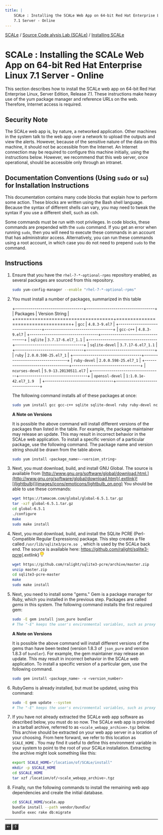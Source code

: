 ```yaml
---
title: |
    SCALe : Installing the SCALe Web App on 64-bit Red Hat Enterprise Linux
    7.1 Server - Online
---
```

 [SCALe](index.md) / [Source Code alysis Lab (SCALe)](Welcome.md) / [Installing SCALe](Installing-SCALe.md)
<!-- <legal> -->
<!-- SCALe version r.6.5.5.1.A -->
<!--  -->
<!-- Copyright 2021 Carnegie Mellon University. -->
<!--  -->
<!-- NO WARRANTY. THIS CARNEGIE MELLON UNIVERSITY AND SOFTWARE ENGINEERING -->
<!-- INSTITUTE MATERIAL IS FURNISHED ON AN "AS-IS" BASIS. CARNEGIE MELLON -->
<!-- UNIVERSITY MAKES NO WARRANTIES OF ANY KIND, EITHER EXPRESSED OR -->
<!-- IMPLIED, AS TO ANY MATTER INCLUDING, BUT NOT LIMITED TO, WARRANTY OF -->
<!-- FITNESS FOR PURPOSE OR MERCHANTABILITY, EXCLUSIVITY, OR RESULTS -->
<!-- OBTAINED FROM USE OF THE MATERIAL. CARNEGIE MELLON UNIVERSITY DOES NOT -->
<!-- MAKE ANY WARRANTY OF ANY KIND WITH RESPECT TO FREEDOM FROM PATENT, -->
<!-- TRADEMARK, OR COPYRIGHT INFRINGEMENT. -->
<!--  -->
<!-- Released under a MIT (SEI)-style license, please see COPYRIGHT file or -->
<!-- contact permission@sei.cmu.edu for full terms. -->
<!--  -->
<!-- [DISTRIBUTION STATEMENT A] This material has been approved for public -->
<!-- release and unlimited distribution.  Please see Copyright notice for -->
<!-- non-US Government use and distribution. -->
<!--  -->
<!-- DM19-1274 -->
<!-- </legal> -->

SCALe : Installing the SCALe Web App on 64-bit Red Hat Enterprise Linux 7.1 Server - Online
============================================================================================

This section describes how to install the SCALe web app on 64-bit Red
Hat Enterprise Linux, Server Edition, Release 7.1.  These instructions
make heavy use of the yum package manager and reference URLs on the web.
Therefore, Internet access is required.

Security Note
-------------

The SCALe web app is, by nature, a networked application. Other machines
in the system talk to the web app over a network to upload the outputs
and view the alerts. However, because of the sensitive nature of
the data on this machine, it should not be accessible from the Internet.
An Internet connection may be required to configure this machine
initially, using the instructions below. However, we recommend that this
web server, once operational, should be accessible only through an
intranet.

Documentation Conventions (Using `sudo` or `su`) for Installation Instructions
------------------------------------------------------------------------------

This documentation contains many code blocks that explain how to perform
some action. These blocks are written using the Bash shell language.
Because the syntax of different shells can vary, you may need to tweak
the syntax if you use a different shell, such as csh.

Some commands must be run with root privileges. In code blocks, these
commands are prepended with the  `sudo` command. If you get an error
when running `sudo`, then you will need to execute these commands in an
account that has administrator access. Alternatively, you can run these
commands using a root account, in which case you do not need to
prepend `sudo` to the command.

Instructions
------------

1.  Ensure that you have the `rhel-7-*-optional-rpms` repository
    enabled, as several packages are sourced from this repository.

    ```sh
    sudo yum-config-manager --enable "rhel-7-*-optional-rpms"
    ```

2.  You must install a number of packages, summarized in this table

    +-----------------------------------+-----------------------------------+
    | Packages                          | Version String                    |
    +===================================+===================================+
    | `gcc`                             | `4.8.3-9.el7`                     |
    +-----------------------------------+-----------------------------------+
    | `gcc-c++`                         | `4.8.3-9.el7`                     |
    +-----------------------------------+-----------------------------------+
    | `sqlite`                          | `3.7.17-6.el7_1.1`                |
    +-----------------------------------+-----------------------------------+
    | `sqlite-devel`                    | `3.7.17-6.el7_1.1`                |
    +-----------------------------------+-----------------------------------+
    | `ruby`                            | `2.0.0.598-25.el7_1`              |
    +-----------------------------------+-----------------------------------+
    | `ruby-devel`                      | `2.0.0.598-25.el7_1`              |
    +-----------------------------------+-----------------------------------+
    | `ncurses-devel`                   | `5.9-13.20130511.el7`             |
    +-----------------------------------+-----------------------------------+
    | `openssl-devel`                   | `1:1.0.1e-42.el7_1.9  `           |
    +-----------------------------------+-----------------------------------+

    The following command installs all of these packages at once:

    ```sh
    sudo yum install gcc gcc-c++ sqlite sqlite-devel ruby ruby-devel ncurses-devel openssl-devel
    ```

    **A Note on Versions**

    It is possible the above command will install different versions of
    the packages than listed in the table.  For example, the package
    maintainer may release an update.  This may result in incorrect
    behavior in the SCALe web application.  To install a specific
    version of a particular package, use the following command.  The
    package name and version string should be drawn from the table
    above.

    ```sh
    sudo yum install <package_name>-<version_string>
    ```

3.  Next, you must download, build, and install GNU Global.  The source
    is available
    from  [http://www.gnu.org/software/global/download.html.](http://www.gnu.org/software/global/download.html){.extlink}![(lightbulb)](images/icons/emoticons/lightbulb_on.png) You should be able to use these commands:

    ```sh
    wget https://tamacom.com/global/global-6.5.1.tar.gz
    tar -xzf global-6.5.1.tar.gz
    cd global-6.5.1
    ./configure
    make
    sudo make install
    ```

4.  Next, you must download, build, and install the SQLite PCRE
    (Perl-Compatible Regular Expressions) package. This step creates a
    file called  `/usr/lib/sqlite3/pcre.so ` , which is used by the
    SCALe back end. The source is available here:
    <https://github.com/ralight/sqlite3-pcre>{.extlink}![(lightbulb)](images/icons/emoticons/lightbulb_on.png)

    ```sh
    wget https://github.com/ralight/sqlite3-pcre/archive/master.zip
    unzip master.zip
    cd sqlite3-pcre-master
    make
    sudo make install
    ```

5.  Next, you need to install some "gems."  Gem is a package manager
    for Ruby, which you installed in the previous step. Packages are
    called  *gems*  in this system. The following command installs the
    first required gem:

    ```sh
    sudo -E gem install json_pure bundler
    # The "-E" keeps the user's environmental variables, such as proxy URLs.
    ```

    **A Note on Versions**

    It is possible the above command will install different versions of
    the gems than have been tested (version 1.8.3 of` json_pure` and
    version 1.8.3 of `bundler`).  For example, the gem maintainer may
    release an update.  This may result in incorrect behavior in the
    SCALe web application. To install a specific version of a particular
    gem, use the following command.

    ```sh
    sudo gem install <package_name> -v <version_number>
    ```

6.  RubyGems is already installed, but must be updated, using this
    command:

    ```sh
    sudo -E gem update --system
    # The "-E" keeps the user's environmental variables, such as proxy URLs.
    ```

7.  If you have not already extracted the SCALe web app software as
    described below, you must do so now. The SCALe web app is provided
    in a tarball archive, referred to as  `<scale_webapp_archive>.tgz`
     below. This archive should be extracted on your web app server in a
    location of your choosing. From here forward, we refer to this
    location as  `SCALE_HOME` . You may find it useful to define this
    environment variable in your system to point to the root of your
    SCALe installation. Extracting the archive might look something like
    this:

    ```sh
    export SCALE_HOME="/location/of/SCALe/install"
    mkdir -p $SCALE_HOME
    cd $SCALE_HOME
    tar xzf /location/of/<scale_webapp_archive>.tgz
    ```


8.  Finally, run the following commands to install the remaining web app
    dependencies and create the initial database.

    ```sh
    cd $SCALE_HOME/scale.app
    bundle install --path vendor/bundle/
    bundle exec rake db:migrate
    ```



------------------------------------------------------------------------

[![](attachments/arrow_left.png)](Installing-SCALe.md)
[![](attachments/arrow_up.png)](Welcome.md)

